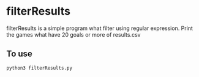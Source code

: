# filterResults
filterResults is a simple program what filter using regular expression. Print the games what have 20 goals or more of results.csv 

## To use
`python3 filterResults.py`
